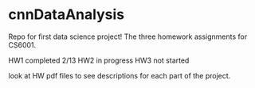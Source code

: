 # cnnDataAnalysis

Repo for first data science project! The three homework assignments for CS6001.

HW1 completed 2/13
HW2 in progress
HW3 not started

look at HW pdf files to see descriptions for each part of the project.
